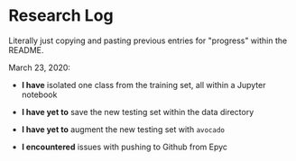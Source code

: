 # Research Log

Literally just copying and pasting previous entries for "progress" within the README.

March 23, 2020:
- **I have** isolated one class from the training set, all within a Jupyter notebook
- **I have yet to** save the new testing set within the data directory
- **I have yet to** augment the new testing set with `avocado`

- **I encountered** issues with pushing to Github from Epyc
